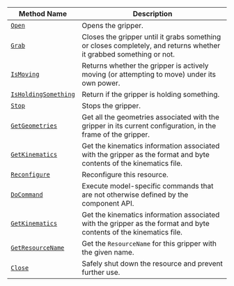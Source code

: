 <!-- prettier-ignore -->
| Method Name | Description |
| ----------- | ----------- |
| [`Open`](/dev/reference/apis/components/gripper/#open) | Opens the gripper. |
| [`Grab`](/dev/reference/apis/components/gripper/#grab) | Closes the gripper until it grabs something or closes completely, and returns whether it grabbed something or not. |
| [`IsMoving`](/dev/reference/apis/components/gripper/#ismoving) | Returns whether the gripper is actively moving (or attempting to move) under its own power. |
| [`IsHoldingSomething`](/dev/reference/apis/components/gripper/#isholdingsomething) | Return if the gripper is holding something. |
| [`Stop`](/dev/reference/apis/components/gripper/#stop) | Stops the gripper. |
| [`GetGeometries`](/dev/reference/apis/components/gripper/#getgeometries) | Get all the geometries associated with the gripper in its current configuration, in the frame of the gripper. |
| [`GetKinematics`](/dev/reference/apis/components/gripper/#getkinematics) | Get the kinematics information associated with the gripper as the format and byte contents of the kinematics file. |
| [`Reconfigure`](/dev/reference/apis/components/gripper/#reconfigure) | Reconfigure this resource. |
| [`DoCommand`](/dev/reference/apis/components/gripper/#docommand) | Execute model-specific commands that are not otherwise defined by the component API. |
| [`GetKinematics`](/dev/reference/apis/components/gripper/#getkinematics) | Get the kinematics information associated with the gripper as the format and byte contents of the kinematics file. |
| [`GetResourceName`](/dev/reference/apis/components/gripper/#getresourcename) | Get the `ResourceName` for this gripper with the given name. |
| [`Close`](/dev/reference/apis/components/gripper/#close) | Safely shut down the resource and prevent further use. |
